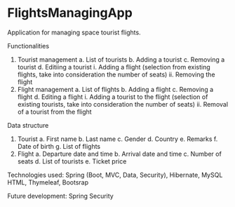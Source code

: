 # FlightsManagingApp

Application for managing space tourist flights.

Functionalities
1. Tourist management
  a. List of tourists
  b. Adding a tourist
  c. Removing a tourist
  d. Editiing a tourist
    i. Adding a flight (selection from existing flights, take into consideration the
number of seats)
   ii. Removing the flight
2. Flight management
  a. List of flights
  b. Adding a flight
  c. Removing a flight
  d. Editing a flight
    i. Adding a tourist to the flight (selection of existing tourists, take into
consideration the number of seats)
    ii. Removal of a tourist from the flight
    
Data structure
1. Tourist
  a. First name
  b. Last name
  c. Gender
  d. Country
  e. Remarks
  f. Date of birth
  g. List of flights
2. Flight
  a. Departure date and time
  b. Arrival date and time
  c. Number of seats
  d. List of tourists
  e. Ticket price
  
 Technologies used:
Spring (Boot, MVC, Data, Security), Hibernate, MySQL
HTML, Thymeleaf, Bootsrap

Future development:
Spring Security
